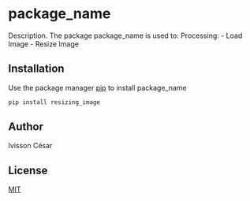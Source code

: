 # package_name

Description. 
The package package_name is used to:
	Processing:
		- Load Image
		- Resize Image

## Installation

Use the package manager [pip](https://pip.pypa.io/en/stable/) to install package_name

```bash
pip install resizing_image
```

## Author
Ivisson César

## License
[MIT](https://choosealicense.com/licenses/mit/)